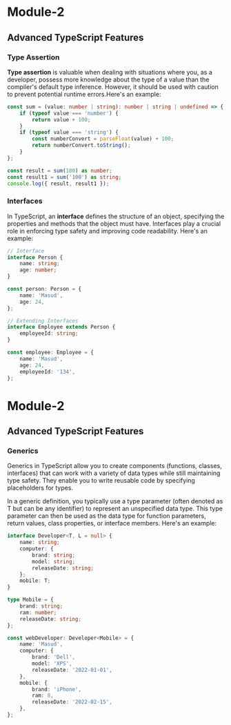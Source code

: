 # Module-2

## Advanced TypeScript Features

### Type Assertion

**Type assertion** is valuable when dealing with situations where you, as a developer, possess more knowledge about the type of a value than the compiler's default type inference. However, it should be used with caution to prevent potential runtime errors.Here's an example:

```typescript
const sum = (value: number | string): number | string | undefined => {
    if (typeof value === 'number') {
        return value + 100;
    }
    if (typeof value === 'string') {
        const numberConvert = parseFloat(value) + 100;
        return numberConvert.toString();
    }
};

const result = sum(100) as number;
const result1 = sum('100') as string;
console.log({ result, result1 });
```

### Interfaces

In TypeScript, an **interface** defines the structure of an object, specifying the properties and methods that the object must have. Interfaces play a crucial role in enforcing type safety and improving code readability. Here's an example:

```typescript
// Interface
interface Person {
    name: string;
    age: number;
}

const person: Person = {
    name: 'Masud',
    age: 24,
};

// Extending Interfaces
interface Employee extends Person {
    employeeId: string;
}

const employee: Employee = {
    name: 'Masud',
    age: 24,
    employeeId: '134',
};
```

# Module-2

## Advanced TypeScript Features

### Generics

Generics in TypeScript allow you to create components (functions, classes, interfaces) that can work with a variety of data types while still maintaining type safety. They enable you to write reusable code by specifying placeholders for types.

In a generic definition, you typically use a type parameter (often denoted as T but can be any identifier) to represent an unspecified data type. This type parameter can then be used as the data type for function parameters, return values, class properties, or interface members. Here's an example:

```typescript
interface Developer<T, L = null> {
    name: string;
    computer: {
        brand: string;
        model: string;
        releaseDate: string;
    };
    mobile: T;
}

type Mobile = {
    brand: string;
    ram: number;
    releaseDate: string;
};

const webDeveloper: Developer<Mobile> = {
    name: 'Masud',
    computer: {
        brand: 'Dell',
        model: 'XPS',
        releaseDate: '2022-01-01',
    },
    mobile: {
        brand: 'iPhone',
        ram: 8,
        releaseDate: '2022-02-15',
    },
};
```

